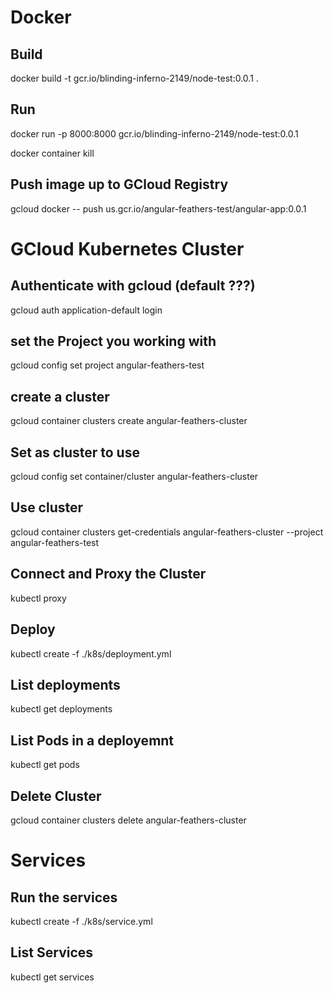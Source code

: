 # Docker

## Build
docker build -t gcr.io/blinding-inferno-2149/node-test:0.0.1 .

## Run
docker run -p 8000:8000 gcr.io/blinding-inferno-2149/node-test:0.0.1

docker container kill <container id>

## Push image up to GCloud Registry
gcloud docker -- push us.gcr.io/angular-feathers-test/angular-app:0.0.1

# GCloud Kubernetes Cluster

## Authenticate with gcloud (default ???)
gcloud auth application-default login

## set the Project you working with
gcloud config set project angular-feathers-test

## create a cluster
gcloud container clusters create angular-feathers-cluster

## Set as cluster to use
gcloud config set container/cluster angular-feathers-cluster

## Use cluster
gcloud container clusters get-credentials angular-feathers-cluster --project angular-feathers-test

## Connect and Proxy the Cluster
kubectl proxy

## Deploy
kubectl create -f ./k8s/deployment.yml

## List deployments
kubectl get deployments

## List Pods in a deployemnt
kubectl get pods

## Delete Cluster
gcloud container clusters delete angular-feathers-cluster

# Services

## Run the services
kubectl create -f ./k8s/service.yml

## List Services
kubectl get services